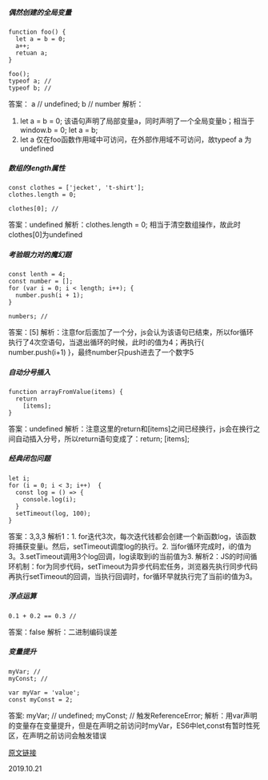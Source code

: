 ##### 偶然创建的全局变量
```
function foo() {
  let a = b = 0;
  a++;
  retuan a;
}

foo();
typeof a; //
typeof b; //
```
答案： a // undefined; b // number
解析：
1. let a = b = 0; 该语句声明了局部变量a，同时声明了一个全局变量b；相当于window.b = 0; let a = b;
2. let a 仅在foo函数作用域中可访问，在外部作用域不可访问，故typeof a 为undefined
##### 数组的length属性
``` 
const clothes = ['jecket', 't-shirt'];
clothes.length = 0;

clothes[0]; //
```
答案：undefined
解析：clothes.length = 0; 相当于清空数组操作，故此时clothes[0]为undefined
##### 考验眼力对的魔幻题
```
const lenth = 4;
const number = [];
for (var i = 0; i < length; i++); {
  number.push(i + 1);
}

numbers; //
```
答案：[5]
解析：注意for后面加了一个分，js会认为该语句已结束，所以for循环执行了4次空语句，当退出循环的时候，此时i的值为4；再执行{ number.push(i+1) }，最终number只push进去了一个数字5
##### 自动分号插入
```
function arrayFromValue(items) {
  return 
    [items];
}
```
答案：undefined
解析：注意这里的return和[items]之间已经换行，js会在换行之间自动插入分号，所以return语句变成了：return; [items];
##### 经典闭包问题
```
let i;
for (i = 0; i < 3; i++)  {
  const log = () => {
    console.log(i);
  }
  setTimeout(log, 100);
}
```
答案：3,3,3
解析1：1. for迭代3次，每次迭代钱都会创建一个新函数log，该函数将捕获变量i。然后，setTimeout调度log的执行。2. 当for循环完成时，i的值为3。3.setTimeout调用3个log回调，log读取到i的当前值为3.
解析2：JS的时间循环机制：for为同步代码，setTimeout为异步代码宏任务，浏览器先执行同步代码再执行setTimeout的回调，当执行回调时，for循环早就执行完了当前i的值为3。
##### 浮点运算
```
0.1 + 0.2 == 0.3 //
```
答案：false
解析：二进制编码误差
##### 变量提升
```
myVar; //
myConst; //

var myVar = 'value';
const myConst = 2;
```
答案: myVar; // undefined; myConst; // 触发ReferenceError;
解析：用var声明的变量存在变量提升，但是在声明之前访问时myVar，ES6中let,const有暂时性死区，在声明之前访问会触发错误

[原文链接](https://juejin.im/post/5dacf37ef265da5b926bdc9a#heading-0)

2019.10.21